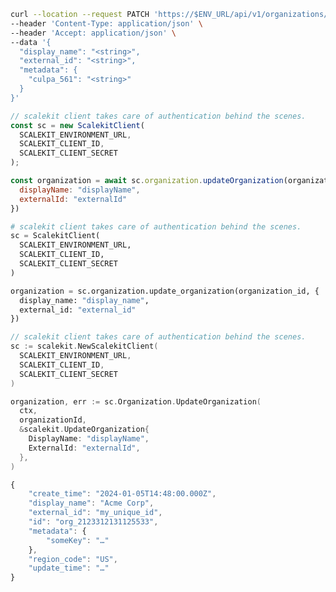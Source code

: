 
<CodeWithHeader method="patch" endpoint="/api/v1/organizations">
<Tabs groupId="tech-stack" querystring>
<TabItem value="curl" label="cURL">

```bash showLineNumbers
curl --location --request PATCH 'https://$ENV_URL/api/v1/organizations/{id}' \
--header 'Content-Type: application/json' \
--header 'Accept: application/json' \
--data '{
  "display_name": "<string>",
  "external_id": "<string>",
  "metadata": {
    "culpa_561": "<string>"
  }
}'
```

</TabItem>
<TabItem value="nodejs" label="Node.js">

```js showLineNumbers
// scalekit client takes care of authentication behind the scenes.
const sc = new ScalekitClient(
  SCALEKIT_ENVIRONMENT_URL,
  SCALEKIT_CLIENT_ID,
  SCALEKIT_CLIENT_SECRET
);

const organization = await sc.organization.updateOrganization(organization_id, {
  displayName: "displayName",
  externalId: "externalId"
})
```

</TabItem>
<TabItem value="py" label="Python">

```python showLineNumbers
# scalekit client takes care of authentication behind the scenes.
sc = ScalekitClient(
  SCALEKIT_ENVIRONMENT_URL,
  SCALEKIT_CLIENT_ID,
  SCALEKIT_CLIENT_SECRET
)

organization = sc.organization.update_organization(organization_id, {
  display_name: "display_name",
  external_id: "external_id"
})

```

</TabItem>
<TabItem value="golang" label="Go">
  
  ```go showLineNumbers
  // scalekit client takes care of authentication behind the scenes.
  sc := scalekit.NewScalekitClient(
    SCALEKIT_ENVIRONMENT_URL,
    SCALEKIT_CLIENT_ID,
    SCALEKIT_CLIENT_SECRET
  )

  organization, err := sc.Organization.UpdateOrganization(
    ctx,
    organizationId,
    &scalekit.UpdateOrganization{
      DisplayName: "displayName",
      ExternalId: "externalId",
    },
  )
  ```

</TabItem>
</Tabs>
</CodeWithHeader>
<CodeWithHeader title="Response">

```js
{
    "create_time": "2024-01-05T14:48:00.000Z",
    "display_name": "Acme Corp",
    "external_id": "my_unique_id",
    "id": "org_2123312131125533",
    "metadata": {
        "someKey": "…"
    },
    "region_code": "US",
    "update_time": "…"
}
```

</CodeWithHeader>
